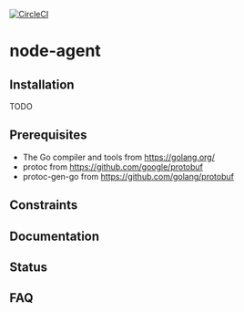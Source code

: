 [![CircleCI](https://circleci.com/gh/spiffe/node-agent/tree/master.svg?style=svg&circle-token=56d43d8aeefcc217c02c3cb6525047a4804a8daa)](https://circleci.com/gh/spiffe/node-agent/tree/master)

# node-agent

Installation
------------
TODO



Prerequisites
-------------

* The Go compiler and tools from https://golang.org/
* protoc from https://github.com/google/protobuf
* protoc-gen-go from https://github.com/golang/protobuf


Constraints
-----------



Documentation
-------------


Status
------



FAQ
---
